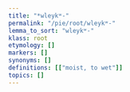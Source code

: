 ```yaml
---
title: "*wleykʷ-"
permalink: "/pie/root/wleykʷ-"
lemma_to_sort: "wleykʷ-"
klass: root
etymology: []
markers: []
synonyms: []
definitions: [["moist, to wet"]]
topics: []
---
```

